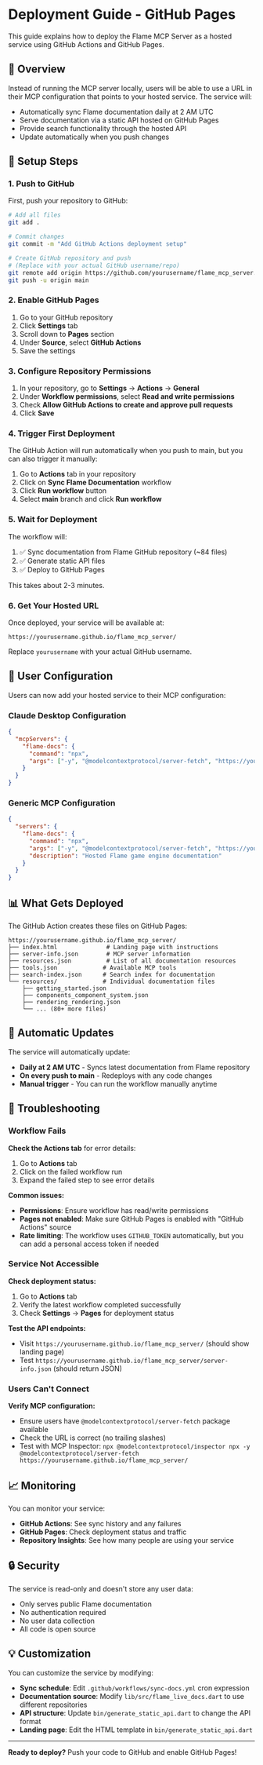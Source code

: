# Deployment Guide - GitHub Pages

This guide explains how to deploy the Flame MCP Server as a hosted service using GitHub Actions and GitHub Pages.

## 🎯 Overview

Instead of running the MCP server locally, users will be able to use a URL in their MCP configuration that points to your hosted service. The service will:

- Automatically sync Flame documentation daily at 2 AM UTC
- Serve documentation via a static API hosted on GitHub Pages
- Provide search functionality through the hosted API
- Update automatically when you push changes

## 🚀 Setup Steps

### 1. Push to GitHub

First, push your repository to GitHub:

```bash
# Add all files
git add .

# Commit changes
git commit -m "Add GitHub Actions deployment setup"

# Create GitHub repository and push
# (Replace with your actual GitHub username/repo)
git remote add origin https://github.com/yourusername/flame_mcp_server.git
git push -u origin main
```

### 2. Enable GitHub Pages

1. Go to your GitHub repository
2. Click **Settings** tab
3. Scroll down to **Pages** section
4. Under **Source**, select **GitHub Actions**
5. Save the settings

### 3. Configure Repository Permissions

1. In your repository, go to **Settings** → **Actions** → **General**
2. Under **Workflow permissions**, select **Read and write permissions**
3. Check **Allow GitHub Actions to create and approve pull requests**
4. Click **Save**

### 4. Trigger First Deployment

The GitHub Action will run automatically when you push to main, but you can also trigger it manually:

1. Go to **Actions** tab in your repository
2. Click on **Sync Flame Documentation** workflow
3. Click **Run workflow** button
4. Select **main** branch and click **Run workflow**

### 5. Wait for Deployment

The workflow will:
1. ✅ Sync documentation from Flame GitHub repository (~84 files)
2. ✅ Generate static API files
3. ✅ Deploy to GitHub Pages

This takes about 2-3 minutes.

### 6. Get Your Hosted URL

Once deployed, your service will be available at:
```
https://yourusername.github.io/flame_mcp_server/
```

Replace `yourusername` with your actual GitHub username.

## 🔧 User Configuration

Users can now add your hosted service to their MCP configuration:

### Claude Desktop Configuration

```json
{
  "mcpServers": {
    "flame-docs": {
      "command": "npx",
      "args": ["-y", "@modelcontextprotocol/server-fetch", "https://yourusername.github.io/flame_mcp_server/"]
    }
  }
}
```

### Generic MCP Configuration

```json
{
  "servers": {
    "flame-docs": {
      "command": "npx",
      "args": ["-y", "@modelcontextprotocol/server-fetch", "https://yourusername.github.io/flame_mcp_server/"],
      "description": "Hosted Flame game engine documentation"
    }
  }
}
```

## 📊 What Gets Deployed

The GitHub Action creates these files on GitHub Pages:

```
https://yourusername.github.io/flame_mcp_server/
├── index.html              # Landing page with instructions
├── server-info.json        # MCP server information
├── resources.json          # List of all documentation resources
├── tools.json             # Available MCP tools
├── search-index.json      # Search index for documentation
└── resources/             # Individual documentation files
    ├── getting_started.json
    ├── components_component_system.json
    ├── rendering_rendering.json
    └── ... (80+ more files)
```

## 🔄 Automatic Updates

The service will automatically update:

- **Daily at 2 AM UTC** - Syncs latest documentation from Flame repository
- **On every push to main** - Redeploys with any code changes
- **Manual trigger** - You can run the workflow manually anytime

## 🐛 Troubleshooting

### Workflow Fails

**Check the Actions tab** for error details:
1. Go to **Actions** tab
2. Click on the failed workflow run
3. Expand the failed step to see error details

**Common issues:**
- **Permissions**: Ensure workflow has read/write permissions
- **Pages not enabled**: Make sure GitHub Pages is enabled with "GitHub Actions" source
- **Rate limiting**: The workflow uses `GITHUB_TOKEN` automatically, but you can add a personal access token if needed

### Service Not Accessible

**Check deployment status:**
1. Go to **Actions** tab
2. Verify the latest workflow completed successfully
3. Check **Settings** → **Pages** for deployment status

**Test the API endpoints:**
- Visit `https://yourusername.github.io/flame_mcp_server/` (should show landing page)
- Test `https://yourusername.github.io/flame_mcp_server/server-info.json` (should return JSON)

### Users Can't Connect

**Verify MCP configuration:**
- Ensure users have `@modelcontextprotocol/server-fetch` package available
- Check the URL is correct (no trailing slashes)
- Test with MCP Inspector: `npx @modelcontextprotocol/inspector npx -y @modelcontextprotocol/server-fetch https://yourusername.github.io/flame_mcp_server/`

## 📈 Monitoring

You can monitor your service:

- **GitHub Actions**: See sync history and any failures
- **GitHub Pages**: Check deployment status and traffic
- **Repository Insights**: See how many people are using your service

## 🔒 Security

The service is read-only and doesn't store any user data:
- Only serves public Flame documentation
- No authentication required
- No user data collection
- All code is open source

## 💡 Customization

You can customize the service by modifying:

- **Sync schedule**: Edit `.github/workflows/sync-docs.yml` cron expression
- **Documentation source**: Modify `lib/src/flame_live_docs.dart` to use different repositories
- **API structure**: Update `bin/generate_static_api.dart` to change the API format
- **Landing page**: Edit the HTML template in `bin/generate_static_api.dart`

---

**Ready to deploy?** Push your code to GitHub and enable GitHub Pages!
